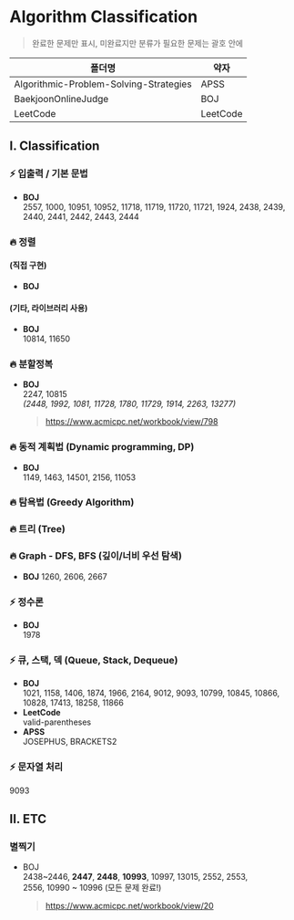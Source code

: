 # Algorithm Classification

> 완료한 문제만 표시, 미완료지만 분류가 필요한 문제는 괄호 안에

| 폴더명                                 | 약자     |
| -------------------------------------- | -------- |
| Algorithmic-Problem-Solving-Strategies | APSS     |
| BaekjoonOnlineJudge                    | BOJ      |
| LeetCode                               | LeetCode |

## I. Classification

### ⚡ 입출력 / 기본 문법

- **BOJ**  
   2557, 1000, 10951, 10952, 11718, 11719, 11720, 11721, 1924, 2438, 2439,
  2440, 2441, 2442, 2443, 2444

### 🔥 정렬

#### (직접 구현)
- **BOJ**  

#### (기타, 라이브러리 사용)
- **BOJ**  
  10814, 11650
### 🔥 분할정복

- **BOJ**  
   2247, 10815  
   _(2448, 1992, 1081, 11728, 1780, 11729, 1914, 2263, 13277)_
  > https://www.acmicpc.net/workbook/view/798

### 🔥 동적 계획법 (Dynamic programming, DP)

- **BOJ**  
   1149, 1463, 14501, 2156, 11053

### 🔥 탐욕법 (Greedy Algorithm)

### 🔥 트리 (Tree)

### 🔥 Graph - DFS, BFS (깊이/너비 우선 탐색)
- **BOJ**
  1260, 2606, 2667

### ⚡ 정수론

- **BOJ**  
  1978

### ⚡ 큐, 스택, 덱 (Queue, Stack, Dequeue)

- **BOJ**  
  1021, 1158, 1406, 1874, 1966, 2164, 9012, 9093, 10799, 10845, 10866, 10828, 17413, 18258, 11866
- **LeetCode**  
  valid-parentheses
- **APSS**  
   JOSEPHUS, BRACKETS2

### ⚡ 문자열 처리
   9093

## II. ETC

### 별찍기

- BOJ  
   2438~2446, **2447**, **2448**, **10993**, 10997, 13015, 2552, 2553, <br>2556, 10990 ~ 10996 (모든 문제 완료!)
  > https://www.acmicpc.net/workbook/view/20
